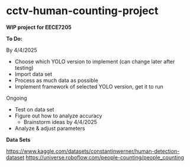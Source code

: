 # cctv-human-counting-project
**WIP project for EECE7205** 

**To Do:**

By 4/4/2025
- Choose which YOLO version to implement (can change later after testing)
- Import data set 
- Process as much data as possible
- Implement framework of selected YOLO version, get it to run

Ongoing
- Test on data set
- Figure out how to analyze accuracy
    - Brainstorm ideas by 4/4/2025
- Analyze & adjust parameters

**Data Sets**

https://www.kaggle.com/datasets/constantinwerner/human-detection-dataset
https://universe.roboflow.com/people-counting/people_counting
